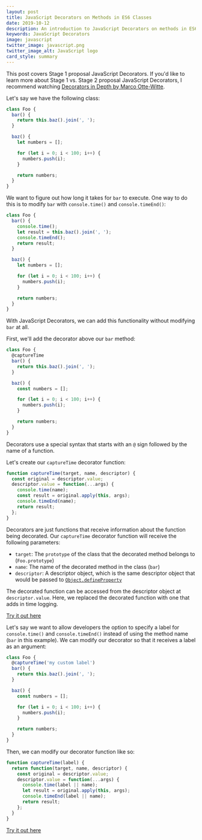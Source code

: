 ```yaml
---
layout: post
title: JavaScript Decorators on Methods in ES6 Classes
date: 2019-10-12
description: An introduction to JavaScript Decorators on methods in ES6 classes.
keywords: JavaScript Decorators
image: javascript
twitter_image: javascript.png
twitter_image_alt: JavaScript logo
card_style: summary
---
```


This post covers Stage 1 proposal JavaScript Decorators. If you'd like to learn more about Stage 1 vs. Stage 2 proposal JavaScript Decorators, I recommend watching [Decorators in Depth by Marco Otte-Witte](https://youtu.be/qHkY8Uyd5TE).

Let's say we have the following class:

```js
class Foo {
  bar() {
    return this.baz().join(', ');
  }

  baz() {
    let numbers = [];

    for (let i = 0; i < 100; i++) {
      numbers.push(i);
    }

    return numbers;
  }
}
```

We want to figure out how long it takes for `bar` to execute. One way to do this is to modify `bar` with `console.time()` and `console.timeEnd()`:

```js
class Foo {
  bar() {
    console.time();
    let result = this.baz().join(', ');
    console.timeEnd();
    return result;
  }

  baz() {
    let numbers = [];

    for (let i = 0; i < 100; i++) {
      numbers.push(i);
    }

    return numbers;
  }
}
```

With JavaScript Decorators, we can add this functionality without modifying `bar` at all.

First, we'll add the decorator above our `bar` method:

```js
class Foo {
  @captureTime
  bar() {
    return this.baz().join(', ');
  }

  baz() {
    const numbers = [];

    for (let i = 0; i < 100; i++) {
      numbers.push(i);
    }

    return numbers;
  }
}
```

Decorators use a special syntax that starts with an `@` sign followed by the name of a function.

Let's create our `captureTime` decorator function:

```js
function captureTime(target, name, descriptor) {
  const original = descriptor.value;
  descriptor.value = function(...args) {
    console.time(name);
    const result = original.apply(this, args);
    console.timeEnd(name);
    return result;
  };
}
```

Decorators are just functions that receive information about the function being decorated. Our `captureTime` decorator function will receive the following parameters:

* `target`: The `prototype` of the class that the decorated method belongs to (`Foo.prototype`)
* `name`: The name of the decorated method in the class (`bar`)
* `descriptor`: A descriptor object, which is the same descriptor object that would be passed to [`Object.defineProperty`](https://developer.mozilla.org/en-US/docs/Web/JavaScript/Reference/Global_Objects/Object/defineProperty)

The decorated function can be accessed from the descriptor object at `descriptor.value`. Here, we replaced the decorated function with one that adds in time logging.

[Try it out here](https://jsbin.com/teleridahi/1/edit?js,console)

Let's say we want to allow developers the option to specify a label for `console.time()` and `console.timeEnd()` instead of using the method name (`bar` in this example). We can modify our decorator so that it receives a label as an argument:

```js
class Foo {
  @captureTime('my custom label')
  bar() {
    return this.baz().join(', ');
  }

  baz() {
    const numbers = [];

    for (let i = 0; i < 100; i++) {
      numbers.push(i);
    }

    return numbers;
  }
}
```

Then, we can modify our decorator function like so:

```js
function captureTime(label) {
  return function(target, name, descriptor) {
    const original = descriptor.value;
    descriptor.value = function(...args) {
      console.time(label || name);
      let result = original.apply(this, args);
      console.timeEnd(label || name);
      return result;
    };
  }
}
```

[Try it out here](https://jsbin.com/diroguziyi/edit?js,console)
